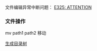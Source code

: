 文件编辑异常中断问题： [E325: ATTENTION](https://blog.csdn.net/snowfoxmonitor/article/details/52848931)

### 文件操作 

mv path1 path2  移动



[生成目录树](https://blog.csdn.net/zhanglongdream/article/details/79063075?utm_medium=distribute.pc_relevant.none-task-blog-BlogCommendFromMachineLearnPai2-1.nonecase&depth_1-utm_source=distribute.pc_relevant.none-task-blog-BlogCommendFromMachineLearnPai2-1.nonecase)

